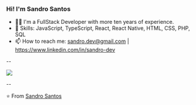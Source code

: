 ### Hi! I'm Sandro Santos 

- 👨‍💻 I'm a FullStack Developer with more ten years of experience.
- 📌 Skills: JavaScript, TypeScript, React, React Native, HTML, CSS, PHP, SQL
- 📫 How to reach me: sandro.dev@gmail.com | https://www.linkedin.com/in/sandro-dev

--

<img align='center' src="https://github-readme-stats.vercel.app/api?username=sandro-dev&show_icons=true">


-- 

⭐️ From [Sandro Santos](https://github.com/sandro-dev)



